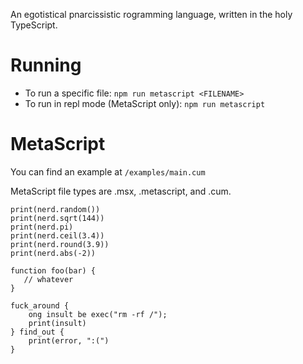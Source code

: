 An egotistical pnarcissistic rogramming language, written in the holy TypeScript.

# Running
- To run a specific file: `npm run metascript <FILENAME>`
- To run in repl mode (MetaScript only): `npm run metascript`

# MetaScript
You can find an example at `/examples/main.cum`

MetaScript file types are .msx, .metascript, and .cum.


```
print(nerd.random())
print(nerd.sqrt(144))
print(nerd.pi)
print(nerd.ceil(3.4))
print(nerd.round(3.9))
print(nerd.abs(-2))

function foo(bar) {
   // whatever
}

fuck_around {
    ong insult be exec("rm -rf /");
    print(insult)
} find_out {
    print(error, ":(")
}
```